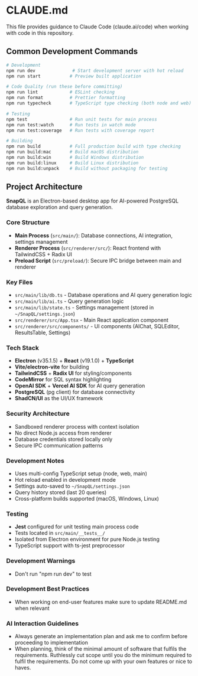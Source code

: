 # CLAUDE.md

This file provides guidance to Claude Code (claude.ai/code) when working with code in this repository.

## Common Development Commands

```bash
# Development
npm run dev              # Start development server with hot reload
npm run start           # Preview built application

# Code Quality (run these before committing)
npm run lint            # ESLint checking
npm run format          # Prettier formatting
npm run typecheck       # TypeScript type checking (both node and web)

# Testing
npm test                # Run unit tests for main process
npm run test:watch      # Run tests in watch mode
npm run test:coverage   # Run tests with coverage report

# Building
npm run build           # Full production build with type checking
npm run build:mac       # Build macOS distribution
npm run build:win       # Build Windows distribution
npm run build:linux     # Build Linux distribution
npm run build:unpack    # Build without packaging for testing
```

## Project Architecture

**SnapQL** is an Electron-based desktop app for AI-powered PostgreSQL database exploration and query generation.

### Core Structure

- **Main Process** (`src/main/`): Database connections, AI integration, settings management
- **Renderer Process** (`src/renderer/src/`): React frontend with TailwindCSS + Radix UI
- **Preload Script** (`src/preload/`): Secure IPC bridge between main and renderer

### Key Files

- `src/main/lib/db.ts` - Database operations and AI query generation logic
- `src/main/lib/ai.ts` - Query generation logic
- `src/main/lib/state.ts` - Settings management (stored in `~/SnapQL/settings.json`)
- `src/renderer/src/App.tsx` - Main React application component
- `src/renderer/src/components/` - UI components (AIChat, SQLEditor, ResultsTable, Settings)

### Tech Stack

- **Electron** (v35.1.5) + **React** (v19.1.0) + **TypeScript**
- **Vite/electron-vite** for building
- **TailwindCSS** + **Radix UI** for styling/components
- **CodeMirror** for SQL syntax highlighting
- **OpenAI SDK** + **Vercel AI SDK** for AI query generation
- **PostgreSQL** (pg client) for database connectivity
- **ShadCN/UI** as the UI/UX framework

### Security Architecture

- Sandboxed renderer process with context isolation
- No direct Node.js access from renderer
- Database credentials stored locally only
- Secure IPC communication patterns

### Development Notes

- Uses multi-config TypeScript setup (node, web, main)
- Hot reload enabled in development mode
- Settings auto-saved to `~/SnapQL/settings.json`
- Query history stored (last 20 queries)
- Cross-platform builds supported (macOS, Windows, Linux)

### Testing

- **Jest** configured for unit testing main process code
- Tests located in `src/main/__tests__/`
- Isolated from Electron environment for pure Node.js testing
- TypeScript support with ts-jest preprocessor

### Development Warnings

- Don't run "npm run dev" to test

### Development Best Practices

- When working on end-user features make sure to update README.md when relevant

### AI Interaction Guidelines

- Always generate an implementation plan and ask me to confirm before proceeding to implementation
- When planning, think of the minimal amount of software that fulfils the requirements. Ruthlessly cut scope until you do the minimum required to fulfil the requirements. Do not come up with your own features or nice to haves.
